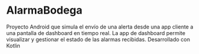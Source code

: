 # AlarmaBodega
Proyecto Android que simula el envío de una alerta desde una app cliente a una pantalla de dashboard en tiempo real. La app de dashboard permite visualizar y gestionar el estado de las alarmas recibidas. Desarrollado con Kotlin
